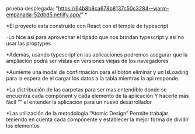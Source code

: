prueba desplegada: "https://64b8b8ca678b8137c50c3284--warm-empanada-52dbd5.netlify.app/"
*

*El proyecto esta construido con React con el temple de typescript 

-Lo hice así para aprovechar el tipado que nos brindan typescript y así no usar las proptypes

*Además, usando typescript en las aplicaciones podremos asegurar que la ampliación podrá ser vistas en versiones viejas de los navegadores 

*Aumente una modal de confirmación para el botón eliminar y un IsLoading para la espera de el cargar los datos a la tabla mientras la api responde.

*La distribución de las carpetas para ser mas entendible donde se encuentra cada component y cada elemento de la aplicación Y hacerle más fácil “” el entender la aplicación para un nuevo desarrollador

*Las utilización de la metodología “Atomic Design”  Permite trabajar teniendo en cuenta cada componente y establecer la mejor forma de dividir los elementos 
